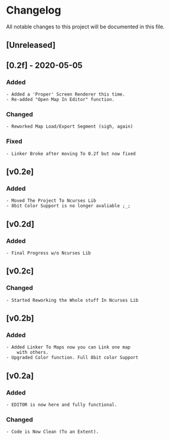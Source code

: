 # Changelog
All notable changes to this project will be documented in this file.

## [Unreleased]

## [0.2f] - 2020-05-05
### Added
    - Added a 'Proper' Screen Renderer this time.
    - Re-added "Open Map In Editor" function.

### Changed
    - Reworked Map Load/Export Segment (sigh, again)

### Fixed
    - Linker Broke after moving To 0.2f but now fixed

## [v0.2e]
### Added
    - Moved The Project To Ncurses Lib
    - 8bit Color Support is no longer avaliable ;_;

## [v0.2d]
### Added
    - Final Progress w/o Ncurses Lib

## [v0.2c]
### Changed
    - Started Reworking the Whole stuff In Ncurses Lib

## [v0.2b]
### Added
    - Added Linker To Maps now you can Link one map 
        with others.
    - Upgraded Color function. Full 8bit color Support

## [v0.2a]
### Added
    - EDITOR is now here and fully functional.

### Changed
    - Code is Now Clean (To an Extent).